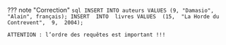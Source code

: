 ??? note "Correction"
    ```sql
    INSERT INTO auteurs VALUES (9, "Damasio", "Alain", français);
    INSERT  INTO  livres VALUES  (15,  "La Horde du Contrevent",  9,  2004);
    ```
    
    ATTENTION : l’ordre des requêtes est important !!!
   